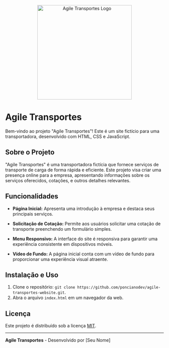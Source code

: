 <p align="center">
  <img src="https://imgur.com/a/sgWi89n" alt="Agile Transportes Logo" width="300">
</p>

# Agile Transportes

Bem-vindo ao projeto "Agile Transportes"! Este é um site fictício para uma transportadora, desenvolvido com HTML, CSS e JavaScript.

## Sobre o Projeto

"Agile Transportes" é uma transportadora fictícia que fornece serviços de transporte de carga de forma rápida e eficiente. Este projeto visa criar uma presença online para a empresa, apresentando informações sobre os serviços oferecidos, cotações, e outros detalhes relevantes.

## Funcionalidades

- **Página Inicial:** Apresenta uma introdução à empresa e destaca seus principais serviços.

- **Solicitação de Cotação:** Permite aos usuários solicitar uma cotação de transporte preenchendo um formulário simples.

- **Menu Responsivo:** A interface do site é responsiva para garantir uma experiência consistente em dispositivos móveis.

- **Vídeo de Fundo:** A página inicial conta com um vídeo de fundo para proporcionar uma experiência visual atraente.

## Instalação e Uso

1. Clone o repositório: `git clone https://github.com/poncianodev/agile-transportes-website.git`.
2. Abra o arquivo `index.html` em um navegador da web.

## Licença

Este projeto é distribuído sob a licença [MIT](LICENSE).

---

**Agile Transportes** - Desenvolvido por [Seu Nome]
